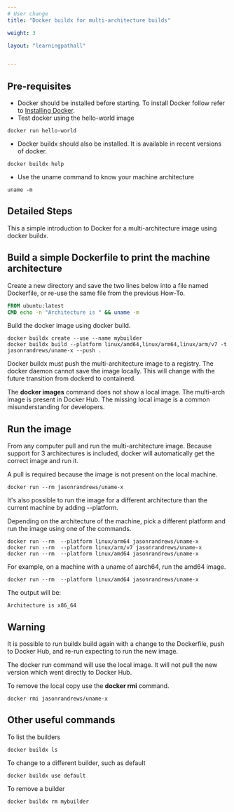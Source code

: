 ```yaml
---
# User change
title: "Docker buildx for multi-architecture builds"

weight: 3

layout: "learningpathall"


---
```


## Pre-requisites

* Docker should be installed before starting. To install Docker follow refer to [Installing Docker](/install-tools/docker/).
* Test docker using the hello-world image
```console
docker run hello-world
```
* Docker buildx should also be installed. It is available in recent versions of docker. 
```console
docker buildx help
```
* Use the uname command to know your machine architecture
```console
uname -m 
```

## Detailed Steps

This a simple introduction to Docker for a multi-architecture image using docker buildx.

## Build a simple Dockerfile to print the machine architecture

Create a new directory and save the two lines below into a file named Dockerfile, or re-use the same file from the previous How-To.
```dockerfile
FROM ubuntu:latest
CMD echo -n "Architecture is " && uname -m
```

Build the docker image using docker build.

```console 
docker buildx create --use --name mybuilder
docker buildx build --platform linux/amd64,linux/arm64,linux/arm/v7 -t jasonrandrews/uname-x --push .
```

Docker buildx must push the multi-architecture image to a registry. The docker daemon cannot save the image locally. This will change with the future transition from dockerd to containerd. 

The **docker images** command does not show a local image. The multi-arch image is present in Docker Hub. The missing local image is a common misunderstanding for developers.

## Run the image 

From any computer pull and run the multi-architecture image. Because support for 3 architectures is included, docker will automatically get the correct image and run it.

A pull is required because the image is not present on the local machine.

```console
docker run --rm jasonrandrews/uname-x
```

It's also possible to run the image for a different architecture than the current machine by adding --platform.

Depending on the architecture of the machine, pick a different platform and run the image using one of the commands.

```console
docker run --rm  --platform linux/arm64 jasonrandrews/uname-x
docker run --rm  --platform linux/arm/v7 jasonrandrews/uname-x
docker run --rm  --platform linux/amd64 jasonrandrews/uname-x
```

For example, on a machine with a uname of aarch64, run the amd64 image.

```console
docker run --rm  --platform linux/amd64 jasonrandrews/uname-x
```

The output will be:
```console
Architecture is x86_64
```

## Warning

It is possible to run buildx build again with a change to the Dockerfile, push to Docker Hub, and re-run expecting to run the new image.

The docker run command will use the local image. It will not pull the new version which went directly to Docker Hub. 

To remove the local copy use the **docker rmi** command.

```console
docker rmi jasonrandrews/uname-x
```

## Other useful commands

To list the builders

```console
docker buildx ls
```

To change to a different builder, such as default

```console
docker buildx use default
```

To remove a builder

```console
docker buildx rm mybuilder
```

